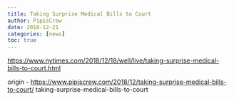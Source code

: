 ```yaml
---
title: Taking Surprise Medical Bills to Court
author: PipisCrew
date: 2018-12-21
categories: [news]
toc: true
---
```


https://www.nytimes.com/2018/12/18/well/live/taking-surprise-medical-bills-to-court.html

origin - https://www.pipiscrew.com/2018/12/taking-surprise-medical-bills-to-court/ taking-surprise-medical-bills-to-court